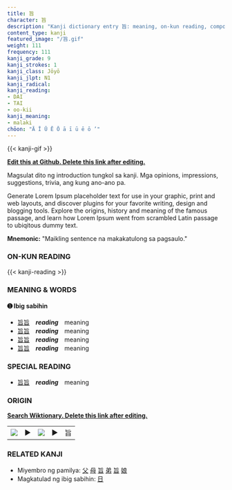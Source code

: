 ```yaml
---
title: 旨
character: 旨
description: "Kanji dictionary entry 旨: meaning, on-kun reading, compounds, origin, related kanji"
content_type: kanji
featured_image: "/旨.gif"
weight: 111
frequency: 111
kanji_grade: 9
kanji_strokes: 1
kanji_class: Jōyō
kanji_jlpt: N1
kanji_radical: 
kanji_reading: 
- DAI
- TAI
- oo-kii
kanji_meaning:
- malaki
chōon: "Ā Ī Ū Ē Ō ā ī ū ē ō ’"
---
```

[//]: # (Don't edit the line below. Kanji animated GIF code is automatically generated.)
{{< kanji-gif >}}

[//]: # (Edit below this line.)

**[Edit this at Github. Delete this link after editing.](https://github.com/tim0g/tim/tree/main/content/kanji/旨/index.md)**

Magsulat dito ng introduction tungkol sa kanji. Mga opinions, impressions, suggestions, trivia, ang kung ano-ano pa.

Generate Lorem Ipsum placeholder text for use in your graphic, print and web layouts, and discover plugins for your favorite writing, design and blogging tools. Explore the origins, history and meaning of the famous passage, and learn how Lorem Ipsum went from scrambled Latin passage to ubiqitous dummy text.
 
**Mnemonic:** "Maikling sentence na makakatulong sa pagsaulo."

### ON-KUN READING

[//]: # (Don't edit the line below. ON-KUN READING code is automatically generated.)
{{< kanji-reading >}}

### MEANING & WORDS

#### ➊ **Ibig sabihin**
  - [旨](../旨)[旨](../旨)　***reading***　meaning
  - [旨](../旨)[旨](../旨)　***reading***　meaning
  - [旨](../旨)[旨](../旨)　***reading***　meaning
  - [旨](../旨)[旨](../旨)　***reading***　meaning

### SPECIAL READING
  - [旨](../旨)[旨](../旨)　***reading***　meaning

### ORIGIN

**[Search Wiktionary. Delete this link after editing.](https://wiktionary.org/wiki/旨)**
<table class="kanji-table"><tr><td>
<img src="60px-旨-bronze.svg.png">
</td><td>▶</td><td>
<img src="60px-旨-oracle.svg.png">
</td><td>▶</td>
<td class="kanji-origin">旨</td>
</tr></table>

### RELATED KANJI
- Miyembro ng pamilya: [父](../父) [母](../母) [旨](../旨) [弟](../弟) [旨](../旨) [娘](../娘)
- Magkatulad ng ibig sabihin: [日](../日)
